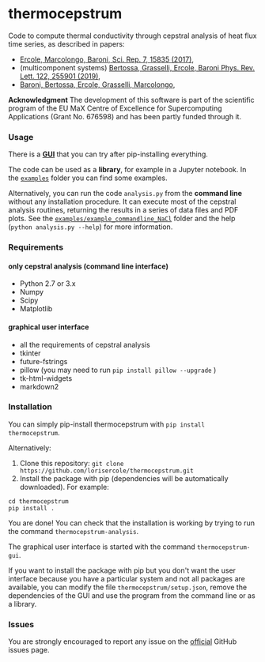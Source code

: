 # thermocepstrum
Code to compute thermal conductivity through cepstral analysis of heat flux time series, as described in papers:
 - [Ercole, Marcolongo, Baroni, Sci. Rep. 7, 15835 (2017)](https://doi.org/10.1038/s41598-017-15843-2),
 - (multicomponent systems) [Bertossa, Grasselli, Ercole, Baroni Phys. Rev. Lett. 122, 255901 (2019)](https://journals.aps.org/prl/abstract/10.1103/PhysRevLett.122.255901),
 - [Baroni, Bertossa, Ercole, Grasselli, Marcolongo](https://arxiv.org/abs/1802.08006),
 
**Acknowledgment**  The development of this software is part of the scientific program of the EU MaX Centre of Excellence for Supercomputing Applications (Grant No. 676598) and has been partly funded through it.

### Usage
There is a [**GUI**](README_GUI.md) that you can try after pip-installing everything.

The code can be used as a **library**, for example in a Jupyter notebook.
In the [`examples`](examples/) folder you can find some examples.

Alternatively, you can run the code `analysis.py` from the **command line** without any installation procedure.
It can execute most of the cepstral analysis routines, returning the results in a series of data files and PDF plots.
See the [`examples/example_commandline_NaCl`](examples/example_commandline_NaCl/) folder and the help (`python analysis.py --help`) for more information.

### Requirements
#### only cepstral analysis (command line interface)
 - Python 2.7 or 3.x
 - Numpy
 - Scipy
 - Matplotlib
#### graphical user interface
 - all the requirements of cepstral analysis
 - tkinter
 - future-fstrings
 - pillow (you may need to run `pip install pillow --upgrade` )
 - tk-html-widgets
 - markdown2

### Installation
  You can simply pip-install thermocepstrum with `pip install thermocepstrum`.

  Alternatively:
  1. Clone this repository: `git clone https://github.com/lorisercole/thermocepstrum.git`
  2. Install the package with pip (dependencies will be automatically downloaded). For example:
```
cd thermocepstrum
pip install .
```

  You are done! You can check that the installation is working by trying to run the command `thermocepstrum-analysis`.

  The graphical user interface is started with the command `thermocepstrum-gui`.

  If you want to install the package with pip but you don't want the user interface because you have a particular system and not all packages are available, you can modify the file `thermocepstrum/setup.json`, remove the dependencies of the GUI and use the program from the command line or as a library.

### Issues
  You are strongly encouraged to report any issue on the [official](https://github.com/lorisercole/thermocepstrum/issues) GitHub issues page.
